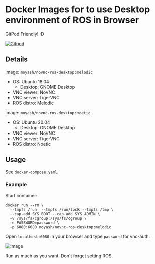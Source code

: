 # Docker Images for to use Desktop environment of ROS in Browser

GitPod Friendly! :D 

[![Gitpod](https://gitpod.io/button/open-in-gitpod.svg)](https://gitpod.io/from-referrer)

## Details

image: `moyash/novnc-ros-desktop:melodic`

- OS: Ubuntu 18.04
  - Desktop: GNOME Desktop
- VNC viewer: NoVNC
- VNC server: TigerVNC
- ROS distro: Melodic

image: `moyash/novnc-ros-desktop:noetic`

- OS: Ubuntu 20.04
  - Desktop: GNOME Desktop
- VNC viewer: NoVNC
- VNC server: TigerVNC
- ROS distro: Noetic

## Usage

See `docker-compose.yaml`.

### Example

Start container:
```
docker run --rm \
  --tmpfs /run  --tmpfs /run/lock --tmpfs /tmp \
  --cap-add SYS_BOOT --cap-add SYS_ADMIN \
  -v /sys/fs/cgroup:/sys/fs/cgroup \
  -e PASSWORD=password \
  -p 6080:6080 moyash/novnc-ros-desktop:melodic
```

Open `localhost:6080` in your browser and type `password` for vnc-auth:

![image](https://user-images.githubusercontent.com/41321650/96120866-2775b280-0f2a-11eb-8673-3f6a73bfef74.png)

Run as much as you want. Don't forget setting ROS.
